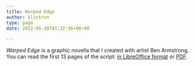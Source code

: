 ```yaml
---
title: Warped Edge
author: klintron
type: page
date: 2022-05-28T01:32:56+00:00

---
```


_Warped Edge_ is a graphic novella that I created with artist Ben Armstrong. You can read the first 13 pages of the script: [in LibreOffice format](https://klintron.com/wp-content/warped-edge.odt) or [PDF](https://klintron.com/wp-content/warped-edge.pdf).